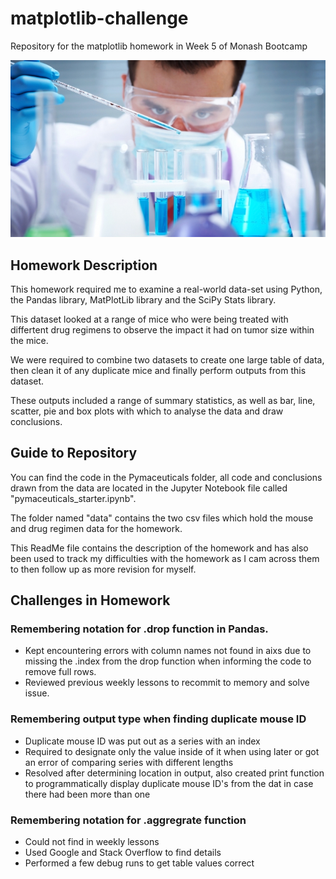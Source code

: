 # matplotlib-challenge

Repository for the matplotlib homework in Week 5 of Monash Bootcamp

![Laboratory](Images/Laboratory.jpg)

## Homework Description

This homework required me to examine a real-world data-set using Python, the Pandas library, MatPlotLib library and the SciPy Stats library.

This dataset looked at a range of mice who were being treated with differtent drug regimens to observe the impact it had on tumor size within the mice.

We were required to combine two datasets to create one large table of data, then clean it of any duplicate mice and finally perform outputs from this dataset.

These outputs included a range of summary statistics, as well as bar, line, scatter, pie and box plots with which to analyse the data and draw conclusions.


## Guide to Repository

You can find the code in the Pymaceuticals folder, all code and conclusions drawn from the data are located in the Jupyter Notebook file called "pymaceuticals_starter.ipynb".

The folder named "data" contains the two csv files which hold the mouse and drug regimen data for the homework.

This ReadMe file contains the description of the homework and has also been used to track my difficulties with the homework as I cam across them to then follow up as more revision for myself.


## Challenges in Homework

### Remembering notation for .drop function in Pandas.

* Kept encountering errors with column names not found in aixs due to missing the .index from the drop function when informing the code to remove full rows.
* Reviewed previous weekly lessons to recommit to memory and solve issue.

### Remembering output type when finding duplicate mouse ID

* Duplicate mouse ID was put out as a series with an index
* Required to designate only the value inside of it when using later or got an error of comparing series with different lengths
* Resolved after determining location in output, also created print function to programmatically display duplicate mouse ID's from the dat in case there had been more than one

### Remembering notation for .aggregrate function

* Could not find in weekly lessons
* Used Google and Stack Overflow to find details
* Performed a few debug runs to get table values correct